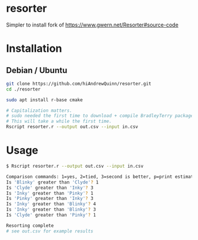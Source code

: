 # resorter
Simpler to install fork of https://www.gwern.net/Resorter#source-code

# Installation

## Debian / Ubuntu
```bash
git clone https://github.com/hiAndrewQuinn/resorter.git
cd ./resorter

sudo apt install r-base cmake

# Capitalization matters.
# sudo needed the first time to download + compile BradleyTerry package.
# This will take a while the first time.
Rscript resorter.r --output out.csv --input in.csv
```

# Usage
```bash
$ Rscript resorter.r --output out.csv --input in.csv

Comparison commands: 1=yes, 2=tied, 3=second is better, p=print estimates, s=skip, q=quit
Is 'Blinky' greater than 'Clyde'? 1
Is 'Clyde' greater than 'Inky'? 3
Is 'Inky' greater than 'Pinky'? 1
Is 'Pinky' greater than 'Inky'? 3
Is 'Inky' greater than 'Blinky'? 4
Is 'Inky' greater than 'Blinky'? 3
Is 'Clyde' greater than 'Pinky'? 1

Resorting complete
# see out.csv for example results
```